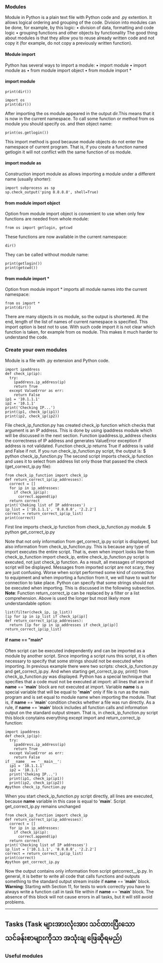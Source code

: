 ### Modules
Module in Python is a plain text file with Python code and .py extention. It allows logical ordering and grouping of the code. Division into modules can be done, for example, by this logic:
• division of data, formatting and code logic 
• grouping functions and other objects by functionality
The good thing about modules is that they allow you to reuse already written code and not copy it (for example, do not copy a previously written function).

#### Module import
Python has several ways to import a module:
• import module
• import module as
• from module import object
• from module import *

#### import module
```
print(dir())
```

```
import os
print(dir())
```
After importing the os module appeared in the output dir.This means that it is now in the current namespace.
To call some function or method from os module you should specify os. and then object name:
```
print(os.getlogin())
```
This import method is good because module objects do not enter the namespace of current program. That is, if you create a function named getlogin it will not conflict with the same function of os
module.

#### import module as
Construction import module as allows importing a module under a different name (usually shorter):
```
import subprocess as sp
sp.check_output('ping 8.8.8.8', shell=True)
```
#### from module import object
Option from module import object is convenient to use when only few functions are needed from whole module:
```
from os import getlogin, getcwd
```
These functions are now available in the current namespace:
```
dir()
```
They can be called without module name:
```
print(getlogin())
print(getcwd())
```
#### from module import *
Option from module import * imports all module names into the current namespace:
```
from os import *
print(dir())
```
There are many objects in os module, so the output is shortened. At the end, length of the list of names of current namespace is specified.
This import option is best not to use. With such code import it is not clear which function is taken, for example from os module. This makes it much harder to understand the code.

### Create your own modules
Module is a file with .py extension and Python code.
```
import ipaddress
def check_ip(ip):
  try:
    ipaddress.ip_address(ip)
    return True
  except ValueError as err:
    return False
ip1 = '10.1.1.1'
ip2 = '10.1.1'
print('Checking IP...')
print(ip1, check_ip(ip1))
print(ip2, check_ip(ip2))
```
File check_ip_function.py has created check_ip function which checks that argument is an IP address. This is done by using ipaddress module which will be discussed in the next section.
Function ipaddress.ip_address checks the correctness of IP address and generates ValueError exception if address is not validated. Function check_ip returns True if address is valid and False if
not. If you run check_ip_function.py script, the output is:
$ python check_ip_function.py
The second script imports check_ip function and uses it to select from address list only those that passed the check (get_correct_ip.py file):
```
from check_ip_function import check_ip
def return_correct_ip(ip_addresses):
  correct = []
  for ip in ip_addresses:
    if check_ip(ip):
      correct.append(ip)
  return correct
print('Cheking list of IP addresses')
ip_list = ['10.1.1.1', '8.8.8.8', '2.2.2']
correct = return_correct_ip(ip_list)
print(correct)
```
First line imports check_ip function from check_ip_function.py module.
$ python get_correct_ip.py

Note that not only information from get_correct_ip.py script is displayed, but also information from check_ip_function.py. This is because any type of import executes the entire script. That is, even
when import looks like from check_ip_function import check_ip, entire check_ip_function.py script is executed, not just check_ip function. As a result, all messages of imported script will be
displayed. Messages from imported script are not scary, they are just confusing. Worse when script performed some kind of connection to equipment and when importing a function from it, we will have to wait
for connection to take place. Python can specify that some strings should not be executed when importing. This is discussed in
the following subsection.
**Note**: Function return_correct_ip can be replaced by a filter or a list comprehension. Above is used the longer but most likely more understandable option:
```
list(filter(check_ip, ip_list))
[ip for ip in ip_list if check_ip(ip)]
def return_correct_ip(ip_addresses):
  return [ip for ip in ip_addresses if check_ip(ip)]
return_correct_ip(ip_list)
```
#### if __name__ == "__main__"
Often script can be executed independently and can be imported as a module by another script. Since importing a script runs this script, it is often necessary to specify that some strings should not
be executed when importing. In previous example there were two scripts: check_ip_function.py and get_correct_ip.py. And when starting get_correct_ip.py, print() from check_ip_function.py was displayed.
Python has a special technique that specifies that a code must not be executed at import: all lines that are in if __name__ == '__main__' block are not executed at import.
Variable __name__ is a special variable that will be equal to "__main__" only if file is run as the main program and is set equal to module name when importing the module. That is, if __name__ ==
'__main__' condition checks whether a file was run directly. As a rule, if __name__ == '__main__' block includes all function calls and information output on the standard output stream. That is, in check_ip_function.py script this block conytains everything
except import and return_correct_ip function:
```
import ipaddress
def check_ip(ip):
  try:
    ipaddress.ip_address(ip)
    return True
  except ValueError as err:
    return False
if __name__ == '__main__':
  ip1 = '10.1.1.1'
  ip2 = '10.1.1'
  print('Cheking IP...')
  print(ip1, check_ip(ip1))
  print(ip2, check_ip(ip2))
#python check_ip_function.py
```

When you start check_ip_function.py script directly, all lines are executed, because __name__ variable in this case is equal to '__main__'.
Script get_correct_ip.py remains unchanged
```
from check_ip_function import check_ip
def return_correct_ip(ip_addresses):
  correct = []
  for ip in ip_addresses:
    if check_ip(ip):
      correct.append(ip)
  return correct
print('Checking list of IP addresses')
ip_list = ['10.1.1.1', '8.8.8.8', '2.2.2']
correct = return_correct_ip(ip_list)
print(correct)
#python get_correct_ip.py
```
Now the output contains only information from script getcorrect__ip.py. In general, it is better to write all code that calls functions and outputs something to the standard
output stream inside if __name__ == '__main__' block.
**Warning**: Starting with Section 11, for tests to work correctly you have to always write a function call in task file within if __name__ == '__main__' block. The absence of this block
will not cause errors in all tasks, but it will still avoid problems.

-----
Tasks (Task များအားလုံးအား သင်ထားပြီးသော သင်ခန်းစာများကိုသာ အသုံးချ ဖြေဆိုရမည်)
-----
### Useful modules
